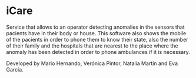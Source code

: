 # iCare

Service that allows to an operator detecting anomalies in the sensors that pacients have in their body or house.
This software also shows the mobile of the pacients in order to phone them to know their state, also the number
of their family and the hospitals that are nearest to the place where the anomaly has been detected in order to phone
ambulances if it is necessary.

Developed by Mario Hernando, Verónica Pintor, Natalia Martín and Eva García.
